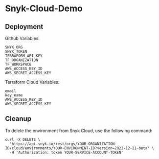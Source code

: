# Snyk-Cloud-Demo

## Deployment

Github Variables:

```
SNYK_ORG
SNYK_TOKEN
TERRAFORM_API_KEY
TF_ORGANIZATION
TF_WORKSPACE
AWS_ACCESS_KEY_ID
AWS_SECRET_ACCESS_KEY
```

Terraform Cloud Variables:

```
email
key_name
AWS_ACCESS_KEY_ID
AWS_SECRET_ACCESS_KEY
```


## Cleanup

To delete the environment from Snyk Cloud, use the following command:

```
curl -X DELETE \
  'https://api.snyk.io/rest/orgs/YOUR-ORGANIZATION-ID/cloud/environments/YOUR-ENVIRONMENT-ID?version=2022-12-21~beta' \
  -H 'Authorization: token YOUR-SERVICE-ACCOUNT-TOKEN'
```

